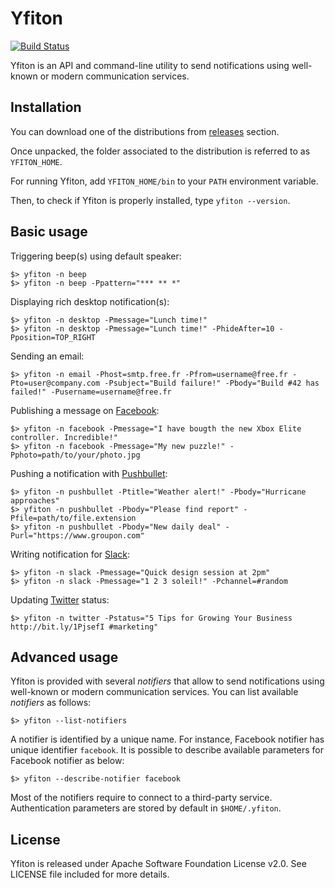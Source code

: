 # Yfiton

[![Build Status](https://travis-ci.org/yfiton/yfiton.svg)](https://travis-ci.org/yfiton/yfiton)

Yfiton is an API and command-line utility to send notifications using well-known or modern communication services.

## Installation

You can download one of the distributions from [releases](https://github.com/yfiton/yfiton/releases/latest) section.

Once unpacked, the folder associated to the distribution is referred to as `YFITON_HOME`.

For running Yfiton, add `YFITON_HOME/bin` to your `PATH` environment variable.

Then, to check if Yfiton is properly installed, type `yfiton --version`.

## Basic usage

Triggering beep(s) using default speaker:
```
$> yfiton -n beep
$> yfiton -n beep -Ppattern="*** ** *"
```

Displaying rich desktop notification(s):
```
$> yfiton -n desktop -Pmessage="Lunch time!"
$> yfiton -n desktop -Pmessage="Lunch time!" -PhideAfter=10 -Pposition=TOP_RIGHT
```

Sending an email:
```
$> yfiton -n email -Phost=smtp.free.fr -Pfrom=username@free.fr -Pto=user@company.com -Psubject="Build failure!" -Pbody="Build #42 has failed!" -Pusername=username@free.fr
```

Publishing a message on [Facebook](https://www.facebook.com):
```
$> yfiton -n facebook -Pmessage="I have bougth the new Xbox Elite controller. Incredible!"
$> yfiton -n facebook -Pmessage="My new puzzle!" -Pphoto=path/to/your/photo.jpg
```

Pushing a notification with [Pushbullet](https://www.pushbullet.com):
```
$> yfiton -n pushbullet -Ptitle="Weather alert!" -Pbody="Hurricane approaches"
$> yfiton -n pushbullet -Pbody="Please find report" -Pfile=path/to/file.extension
$> yfiton -n pushbullet -Pbody="New daily deal" -Purl="https://www.groupon.com"
```

Writing notification for [Slack](https://slack.com):
```
$> yfiton -n slack -Pmessage="Quick design session at 2pm"
$> yfiton -n slack -Pmessage="1 2 3 soleil!" -Pchannel=#random
```

Updating [Twitter](https://twitter.com) status:
```
$> yfiton -n twitter -Pstatus="5 Tips for Growing Your Business http://bit.ly/1PjsefI #marketing"
```
## Advanced usage

Yfiton is provided with several _notifiers_ that allow to send notifications using well-known or modern communication services. 
You can list available _notifiers_ as follows:

    $> yfiton --list-notifiers

A notifier is identified by a unique name. For instance, Facebook notifier has unique identifier `facebook`. It is possible to describe available parameters for Facebook notifier as below:

    $> yfiton --describe-notifier facebook

Most of the notifiers require to connect to a third-party service. Authentication parameters are stored by default in `$HOME/.yfiton`.

## License

Yfiton is released under Apache Software Foundation License v2.0. See LICENSE file included for more details.
